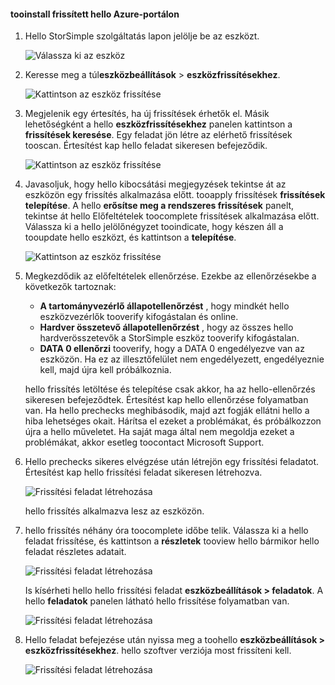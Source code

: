 <!--author=alkohli last changed: 07/07/17-->

#### <a name="tooinstall-an-update-from-hello-azure-portal"></a>tooinstall frissített hello Azure-portálon

1. Hello StorSimple szolgáltatás lapon jelölje be az eszközt.

    ![Válassza ki az eszköz](./media/storsimple-8000-install-update4-via-portal/update1.png)

2. Keresse meg a túl**eszközbeállítások** > **eszközfrissítésekhez**.

    ![Kattintson az eszköz frissítése](./media/storsimple-8000-install-update4-via-portal/update2.png)

2. Megjelenik egy értesítés, ha új frissítések érhetők el. Másik lehetőségként a hello **eszközfrissítésekhez** panelen kattintson a **frissítések keresése**. Egy feladat jön létre az elérhető frissítések tooscan. Értesítést kap hello feladat sikeresen befejeződik.

    ![Kattintson az eszköz frissítése](./media/storsimple-8000-install-update4-via-portal/update3.png)

3. Javasoljuk, hogy hello kibocsátási megjegyzések tekintse át az eszközön egy frissítés alkalmazása előtt. tooapply frissítések **frissítések telepítése**. A hello **erősítse meg a rendszeres frissítések** panelt, tekintse át hello Előfeltételek toocomplete frissítések alkalmazása előtt. Válassza ki a hello jelölőnégyzet tooindicate, hogy készen áll a tooupdate hello eszközt, és kattintson a **telepítése**.

    ![Kattintson az eszköz frissítése](./media/storsimple-8000-install-update4-via-portal/update4.png)

6. Megkezdődik az előfeltételek ellenőrzése. Ezekbe az ellenőrzésekbe a következők tartoznak:
   
   * **A tartományvezérlő állapotellenőrzést** , hogy mindkét hello eszközvezérlők tooverify kifogástalan és online.
   * **Hardver összetevő állapotellenőrzést** , hogy az összes hello hardverösszetevők a StorSimple eszköz tooverify kifogástalan.
   * **DATA 0 ellenőrzi** tooverify, hogy a DATA 0 engedélyezve van az eszközön. Ha ez az illesztőfelület nem engedélyezett, engedélyeznie kell, majd újra kell próbálkoznia.

    hello frissítés letöltése és telepítése csak akkor, ha az hello-ellenőrzés sikeresen befejeződtek. Értesítést kap hello ellenőrzése folyamatban van. Ha hello prechecks meghibásodik, majd azt fogják ellátni hello a hiba lehetséges okait. Hárítsa el ezeket a problémákat, és próbálkozzon újra a hello műveletet. Ha saját maga által nem megoldja ezeket a problémákat, akkor esetleg toocontact Microsoft Support.

7. Hello prechecks sikeres elvégzése után létrejön egy frissítési feladatot. Értesítést kap hello frissítési feladat sikeresen létrehozva.
   
    ![Frissítési feladat létrehozása](./media/storsimple-8000-install-update4-via-portal/update6.png)
   
    hello frissítés alkalmazva lesz az eszközön.

9. hello frissítés néhány óra toocomplete időbe telik. Válassza ki a hello feladat frissítése, és kattintson a **részletek** tooview hello bármikor hello feladat részletes adatait.

    ![Frissítési feladat létrehozása](./media/storsimple-8000-install-update4-via-portal/update8.png)

     Is kísérheti hello hello frissítési feladat **eszközbeállítások > feladatok**. A hello **feladatok** panelen látható hello frissítése folyamatban van.

     ![Frissítési feladat létrehozása](./media/storsimple-8000-install-update4-via-portal/update7.png)

10. Hello feladat befejezése után nyissa meg a toohello **eszközbeállítások > eszközfrissítésekhez**. hello szoftver verziója most frissíteni kell.

    ![Frissítési feladat létrehozása](./media/storsimple-8000-install-update4-via-portal/update9.png)

